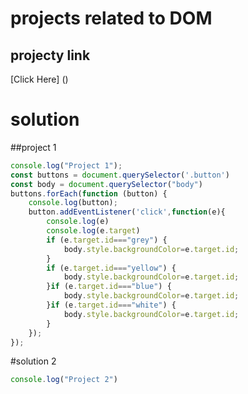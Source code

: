 # projects related to DOM
## projecty link
[Click Here] ()

# solution
##project 1

```javascript
console.log("Project 1");
const buttons = document.querySelector('.button')
const body = document.querySelector("body")
buttons.forEach(function (button) {
    console.log(button);
    button.addEventListener('click',function(e){
        console.log(e)
        console.log(e.target)
        if (e.target.id==="grey") {
            body.style.backgroundColor=e.target.id;
        }
        if (e.target.id==="yellow") {
            body.style.backgroundColor=e.target.id;
        }if (e.target.id==="blue") {
            body.style.backgroundColor=e.target.id;
        }if (e.target.id==="white") {
            body.style.backgroundColor=e.target.id;
        }
    });
});


```
#solution 2
```javascript
console.log("Project 2")
```